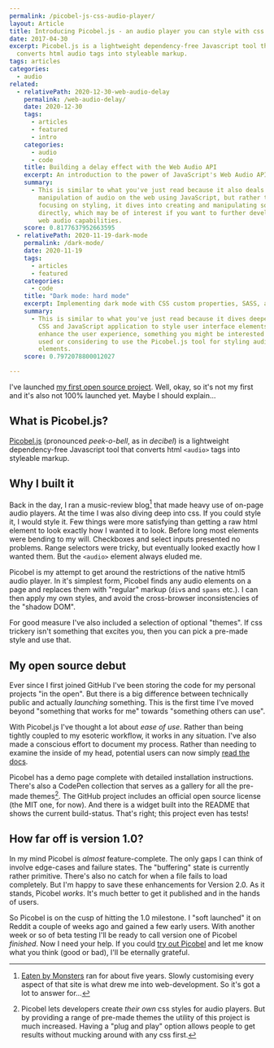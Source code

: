 ```yaml
---
permalink: /picobel-js-css-audio-player/
layout: Article
title: Introducing Picobel.js - an audio player you can style with css
date: 2017-04-30
excerpt: Picobel.js is a lightweight dependency-free Javascript tool that
  converts html audio tags into styleable markup.
tags: articles
categories:
  - audio
related:
  - relativePath: 2020-12-30-web-audio-delay
    permalink: /web-audio-delay/
    date: 2020-12-30
    tags:
      - articles
      - featured
      - intro
    categories:
      - audio
      - code
    title: Building a delay effect with the Web Audio API
    excerpt: An introduction to the power of JavaScript's Web Audio API
    summary:
      - This is similar to what you've just read because it also deals with the
        manipulation of audio on the web using JavaScript, but rather than
        focusing on styling, it dives into creating and manipulating sounds
        directly, which may be of interest if you want to further develop your
        web audio capabilities.
    score: 0.8177637952663595
  - relativePath: 2020-11-19-dark-mode
    permalink: /dark-mode/
    date: 2020-11-19
    tags:
      - articles
      - featured
    categories:
      - code
    title: "Dark mode: hard mode"
    excerpt: Implementing dark mode with CSS custom properties, SASS, and JavaScript
    summary:
      - This is similar to what you've just read because it dives deeper into
        CSS and JavaScript application to style user interface elements and
        enhance the user experience, something you might be interested having
        used or considering to use the Picobel.js tool for styling audio
        elements.
    score: 0.7972078800012027

---
```


I've launched [my first open source project](https://audio.tomhazledine.com). Well, okay, so it's not my first and it's also not 100% launched yet. Maybe I should explain...

## What is Picobel.js?

[Picobel.js](https://audio.tomhazledine.com/) (pronounced _peek-o-bell_, as in _decibel_) is a lightweight dependency-free Javascript tool that converts html `<audio>` tags into styleable markup.

## Why I built it

Back in the day, I ran a music-review blog[^1] that made heavy use of on-page audio players. At the time I was also diving deep into css. If you could style it, I would style it. Few things were more satisfying than getting a raw html element to look exactly how I wanted it to look. Before long most elements were bending to my will. Checkboxes and select inputs presented no problems. Range selectors were tricky, but eventually looked exactly how I wanted them. But the `<audio>` element always eluded me.

Picobel is my attempt to get around the restrictions of the native html5 audio player. In it's simplest form, Picobel finds any audio elements on a page and replaces them with "regular" markup (`div`s and `spans` etc.). I can then apply my own styles, and avoid the cross-browser inconsistencies of the "shadow DOM".

For good measure I've also included a selection of optional "themes". If css trickery isn't something that excites you, then you can pick a pre-made style and use that.

## My open source debut

Ever since I first joined GitHub I've been storing the code for my personal projects "in the open". But there is a big difference between technically public and actually _launching_ something. This is the first time I've moved beyond "something that works for me" towards "something others can use".

With Picobel.js I've thought a lot about _ease of use_. Rather than being tightly coupled to my esoteric workflow, it works in any situation. I've also made a conscious effort to document my process. Rather than needing to examine the inside of my head, potential users can now simply [read the docs](https://github.com/tomhazledine/picobel).

Picobel has a demo page complete with detailed installation instructions. There's also a CodePen collection that serves as a gallery for all the pre-made themes[^2]. The GitHub project includes an official open source license (the MIT one, for now). And there is a widget built into the README that shows the current build-status. That's right; this project even has tests!

## How far off is version 1.0?

In my mind Picobel is _almost_ feature-complete. The only gaps I can think of involve edge-cases and failure states. The "buffering" state is currently rather primitive. There's also no catch for when a file fails to load completely. But I'm happy to save these enhancements for Version 2.0. As it stands, Picobel _works_. It's much better to get it published and in the hands of users.

So Picobel is on the cusp of hitting the 1.0 milestone. I "soft launched" it on Reddit a couple of weeks ago and gained a few early users. With another week or so of beta testing I'll be ready to call version one of Picobel _finished_. Now I need your help. If you could [try out Picobel](https://audio.tomhazledine.com/) and let me know what you think (good or bad), I'll be eternally grateful.

[^1]: [Eaten by Monsters](http://eatenbymonsters.com) ran for about five years. Slowly customising every aspect of that site is what drew me into web-development. So it's got a lot to answer for...
[^2]: Picobel lets developers create _their own_ css styles for audio players. But by providing a range of pre-made themes the utility of this project is much increased. Having a "plug and play" option allows people to get results without mucking around with any css first.
